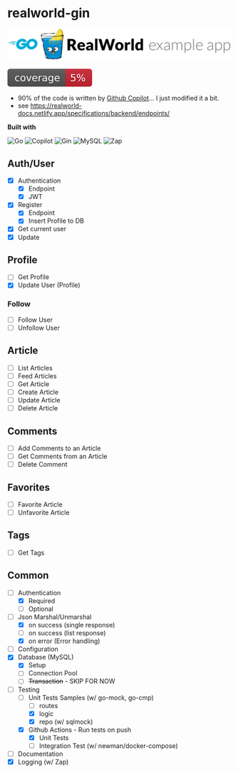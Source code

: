 # realworld-gin

![logo](logo.png)

![coverage](https://raw.githubusercontent.com/ndy2/realworld-gin/badges/.badges/main/coverage.svg)

- 90% of the code is written by [Github Copilot](https://github.com/features/copilot)... I just modified it a bit.
- see https://realworld-docs.netlify.app/specifications/backend/endpoints/

**Built with**

![Go](https://img.shields.io/badge/Go-00ADD8?style=for-the-badge&logo=go&logoColor=white)
![Copilot](https://img.shields.io/badge/Copilot-000000?style=for-the-badge&logo=github&logoColor=white)
![Gin](https://img.shields.io/badge/Gin-00ADD8?style=for-the-badge&logo=go&logoColor=white)
![MySQL](https://img.shields.io/badge/MySQL-4479A1?style=for-the-badge&logo=mysql&logoColor=white)
![Zap](https://img.shields.io/badge/Zap-00ADD8?style=for-the-badge&logo=go&logoColor=white)

## Auth/User

- [x] Authentication
    - [x] Endpoint
    - [x] JWT
- [x] Register
    - [x] Endpoint
    - [x] Insert Profile to DB
- [x] Get current user
- [x] Update

## Profile

- [ ] Get Profile
- [x] Update User (Profile)

### Follow

- [ ] Follow User
- [ ] Unfollow User

## Article

- [ ] List Articles
- [ ] Feed Articles
- [ ] Get Article
- [ ] Create Article
- [ ] Update Article
- [ ] Delete Article

## Comments

- [ ] Add Comments to an Article
- [ ] Get Comments from an Article
- [ ] Delete Comment

## Favorites

- [ ] Favorite Article
- [ ] Unfavorite Article

## Tags

- [ ] Get Tags

## Common

- [ ] Authentication
    - [x] Required
    - [ ] Optional
- [ ] Json Marshal/Unmarshal
    - [x] on success (single response)
    - [ ] on success (list response)
    - [x] on error (Error handling)
- [ ] Configuration
- [x] Database (MySQL)
    - [x] Setup
    - [ ] Connection Pool
    - [ ] ~~Transaction~~ - SKIP FOR NOW
- [ ] Testing
    - [ ] Unit Tests Samples (w/ go-mock, go-cmp)
        - [ ] routes
        - [x] logic
        - [x] repo (w/ sqlmock)
    - [x] Github Actions - Run tests on push
        - [x] Unit Tests
        - [ ] Integration Test (w/ newman/docker-compose)
- [ ] Documentation
- [x] Logging (w/ Zap)